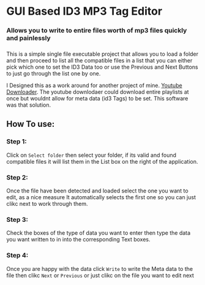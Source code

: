 # GUI Based ID3 MP3 Tag Editor
### Allows you to write to entire files worth of mp3 files quickly and painlessly

###

This is a simple single file executable project that allows you to load a folder and then proceed to
list all the compatible files in a list that you can either pick which one to set the ID3 Data too or
use the Previous and Next Buttons to just go through the list one by one.


I Designed this as a work around for another project of mine. [Youtube Downloader](https://github.com/TheUncannyScrub/Youtube-video-downloader).
The youtube downlodaer could download entire playlists at once but wouldnt allow for meta data (id3 Tags) to be set. This software was that solution.

###

## How To use:
###


### Step 1: 
[Step 1]: https://github.com/TheUncannyScrub/ID3-Tag-Editor/blob/master/howToImages/step1.png
Click on `Select folder` then select your folder, if its valid and found compatible files it will list them in the List box on the right of the application.


### Step 2: 
[Step 2]: https://github.com/TheUncannyScrub/ID3-Tag-Editor/blob/master/howToImages/step2.png
Once the file have been detected and loaded select the one you want to edit, as a nice measure It automatically selects the first one so you can just clikc next to work through them.


### Step 3: 
[Step 3]: https://github.com/TheUncannyScrub/ID3-Tag-Editor/blob/master/howToImages/step3.png
Check the boxes of the type of data you want to enter then type the data you want written to in into the corresponding Text boxes.


### Step 4: 
[Step 4]: https://github.com/TheUncannyScrub/ID3-Tag-Editor/blob/master/howToImages/step4.png
Once you are happy with the data click `Write` to write the Meta data to the file then clikc `Next` or `Previous` or just clikc on the file you want to edit next
